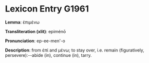 # Lexicon Entry G1961

**Lemma**: ἐπιμένω

**Transliteration (xlit)**: epiménō

**Pronunciation**: ep-ee-men'-o

**Description**:
from ἐπί and μένω; to stay over, i.e. remain (figuratively, persevere):--abide (in), continue (in), tarry.
